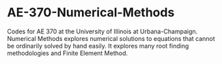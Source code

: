 # AE-370-Numerical-Methods

Codes for AE 370 at the University of Illinois at Urbana-Champaign. Numerical Methods explores numerical solutions to equations that cannot be ordinarily solved by hand easily. It explores many root finding methodologies and Finite Element Method. 
